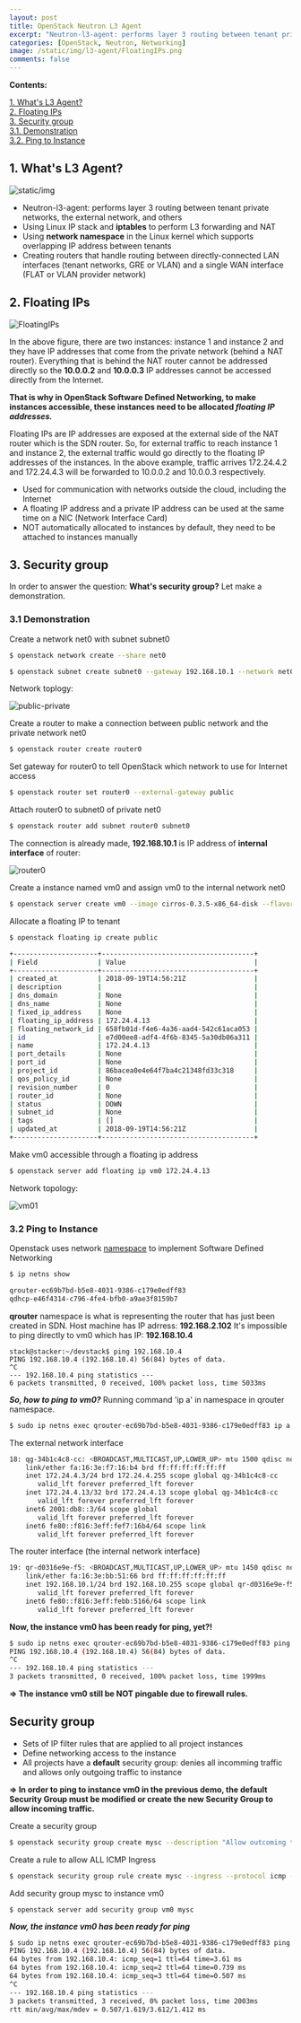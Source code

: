 ```yaml
---
layout: post
title: OpenStack Neutron L3 Agent
excerpt: "Neutron-l3-agent: performs layer 3 routing between tenant private networks, the external network, and others."
categories: [OpenStack, Neutron, Networking]
image: /static/img/l3-agent/FloatingIPs.png
comments: false
---
```


**Contents:**


<!-- MarkdownTOC -->
[1. What's L3 Agent?](#-what-is-l3-agent)  
[2. Floating IPs](#-floating-ips)  
[3. Security group](#-security-group)  
[3.1. Demonstration](#demonstration)  
[3.2. Ping to Instance](#ping-to-instance)   
<!-- /MarkdownTOC -->

<a name="-what-is-l3-agent"><a/>
## 1. What's L3 Agent?

  
![static/img](/static/img/l3-agent/network-traffic-copy.png)  

* Neutron-l3-agent: performs layer 3 routing between tenant private networks, the external network, and others
* Using Linux IP stack and **iptables** to perform L3 forwarding and NAT
* Using **network namespace** in the Linux kernel which supports overlapping IP address between tenants
* Creating routers that handle routing between directly-connected LAN interfaces (tenant networks, GRE or VLAN) and a single WAN interface (FLAT or VLAN provider network)

<a name="-floating-ips"><a/>
## 2. Floating IPs

![FloatingIPs](/static/img/l3-agent/FloatingIPs.png)  

In the above figure, there are two instances: instance 1 and instance 2 and they have IP addresses that come from the private network (behind a NAT router). Everything that is behind the NAT router cannot be addressed directly so the **10.0.0.2** and **10.0.0.3** IP addresses cannot be accessed directly from the Internet.  

**That is why in OpenStack Software Defined Networking, to make instances accessible, these instances need to be allocated *floating IP addresses.***

Floating IPs are IP addresses are exposed at the external side of the NAT router which is the SDN router. So, for external traffic to reach instance 1 and instance 2, the external traffic would go directly to the floating IP addresses of the instances. In the above example, traffic arrives 172.24.4.2 and 172.24.4.3 will be forwarded to 10.0.0.2 and 10.0.0.3 respectively.

* Used for communication with networks outside the cloud, including the Internet
* A floating IP address and a private IP address can be used at the same time on a NIC (Network Interface Card)
* NOT automatically allocated to instances by default, they need to be attached to instances manually


<a name="-security-group"><a/>
## 3. Security group

In order to answer the question: **What's security group?** Let make a demonstration.

<a name="demonstration"><a/>
### 3.1 Demonstration
  
Create a network net0 with subnet subnet0
```bash
$ openstack network create --share net0  

$ openstack subnet create subnet0 --gateway 192.168.10.1 --network net0 --subnet-range 192.168.10.0/24
```
Network toplogy:  

![public-private](/static/img/l3-agent/public-private1.png)


Create a router to make a connection between public network and the private network net0
```bash
$ openstack router create router0
```

Set gateway for router0 to tell OpenStack which network to use for Internet access
```bash
$ openstack router set router0 --external-gateway public
```

Attach router0 to subnet0 of private net0
```bash
$ openstack router add subnet router0 subnet0
```

The connection is already made, **192.168.10.1** is IP address of **internal interface** of router:

![router0](/static/img/l3-agent/attached-router01.png)

Create a instance named vm0 and assign vm0 to the internal network net0
```bash
$ openstack server create vm0 --image cirros-0.3.5-x86_64-disk --flavor m1.tiny --network net0
```

Allocate a floating IP to tenant
```bash
$ openstack floating ip create public

+---------------------+--------------------------------------+
| Field               | Value                                |
+---------------------+--------------------------------------+
| created_at          | 2018-09-19T14:56:21Z                 |
| description         |                                      |
| dns_domain          | None                                 |
| dns_name            | None                                 |
| fixed_ip_address    | None                                 |
| floating_ip_address | 172.24.4.13                          |
| floating_network_id | 658fb01d-f4e6-4a36-aad4-542c61aca053 |
| id                  | e7d00ee8-adf4-4f6b-8345-5a30db06a311 |
| name                | 172.24.4.13                          |
| port_details        | None                                 |
| port_id             | None                                 |
| project_id          | 86bacea0e4e64f7ba4c21348fd33c318     |
| qos_policy_id       | None                                 |
| revision_number     | 0                                    |
| router_id           | None                                 |
| status              | DOWN                                 |
| subnet_id           | None                                 |
| tags                | []                                   |
| updated_at          | 2018-09-19T14:56:21Z                 |
+---------------------+--------------------------------------+
```

Make vm0 accessible through a floating ip address
```bash
$ openstack server add floating ip vm0 172.24.4.13
```

Network topology:

![vm01](/static/img/l3-agent/vm01.png)

<a name="ping-to-instance"><a/>
### 3.2 Ping to Instance

Openstack uses network [namespace](https://truongnh1992.github.io/2018-09-11-network-namespace-in-linux/) to implement Software Defined Networking
```bash
$ ip netns show

qrouter-ec69b7bd-b5e8-4031-9386-c179e0edff83
qdhcp-e46f4314-c796-4fe4-bfb0-a9ae3f8159b7
```
**qrouter** namespace is what is representing the router that has just been created in SDN.
Host machine has IP adrress: **192.168.2.102**
It's impossible to ping directly to vm0 which has IP: **192.168.10.4**
```
stack@stacker:~/devstack$ ping 192.168.10.4
PING 192.168.10.4 (192.168.10.4) 56(84) bytes of data.
^C
--- 192.168.10.4 ping statistics ---
6 packets transmitted, 0 received, 100% packet loss, time 5033ms
```

***So, how to ping to vm0?***
Running command 'ip a' in namespace in qrouter namespace.

```sh
$ sudo ip netns exec qrouter-ec69b7bd-b5e8-4031-9386-c179e0edff83 ip a
```
The external network interface
```sh
18: qg-34b1c4c8-cc: <BROADCAST,MULTICAST,UP,LOWER_UP> mtu 1500 qdisc noqueue state UNKNOWN group default qlen 1
    link/ether fa:16:3e:f7:16:b4 brd ff:ff:ff:ff:ff:ff
    inet 172.24.4.3/24 brd 172.24.4.255 scope global qg-34b1c4c8-cc
       valid_lft forever preferred_lft forever
    inet 172.24.4.13/32 brd 172.24.4.13 scope global qg-34b1c4c8-cc
       valid_lft forever preferred_lft forever
    inet6 2001:db8::3/64 scope global 
       valid_lft forever preferred_lft forever
    inet6 fe80::f816:3eff:fef7:16b4/64 scope link 
       valid_lft forever preferred_lft forever
```

The router interface (the internal network interface)
```sh
19: qr-d0316e9e-f5: <BROADCAST,MULTICAST,UP,LOWER_UP> mtu 1450 qdisc noqueue state UNKNOWN group default qlen 1
    link/ether fa:16:3e:bb:51:66 brd ff:ff:ff:ff:ff:ff
    inet 192.168.10.1/24 brd 192.168.10.255 scope global qr-d0316e9e-f5
       valid_lft forever preferred_lft forever
    inet6 fe80::f816:3eff:febb:5166/64 scope link 
       valid_lft forever preferred_lft forever
```
**Now, the instance vm0 has been ready for ping, yet?!**

```sh
$ sudo ip netns exec qrouter-ec69b7bd-b5e8-4031-9386-c179e0edff83 ping 192.168.10.4
PING 192.168.10.4 (192.168.10.4) 56(84) bytes of data.
^C
--- 192.168.10.4 ping statistics ---
3 packets transmitted, 0 received, 100% packet loss, time 1999ms
```
**=> The instance vm0 still be NOT pingable due to firewall rules.**

## Security group

- Sets of IP filter rules that are applied to all project instances
- Define networking access to the instance
- All projects have a **default** security group: denies all incomming traffic and allows only outgoing traffic to instance

**=> In order to ping to instance vm0 in the previous demo, the default Security Group must be modified or create the new Security Group to allow incoming traffic.**

Create a security group
```sh
$ openstack security group create mysc --description "Allow outcoming traffic"
```
Create a rule to allow ALL ICMP Ingress
```sh
$ openstack security group rule create mysc --ingress --protocol icmp --remote-ip 0.0.0.0/0
```
Add security group mysc to instance vm0
```
$ openstack server add security group vm0 mysc
```
***Now, the instance vm0 has been ready for ping***

```sh
$ sudo ip netns exec qrouter-ec69b7bd-b5e8-4031-9386-c179e0edff83 ping 192.168.10.4
PING 192.168.10.4 (192.168.10.4) 56(84) bytes of data.
64 bytes from 192.168.10.4: icmp_seq=1 ttl=64 time=3.61 ms
64 bytes from 192.168.10.4: icmp_seq=2 ttl=64 time=0.739 ms
64 bytes from 192.168.10.4: icmp_seq=3 ttl=64 time=0.507 ms
^C
--- 192.168.10.4 ping statistics ---
3 packets transmitted, 3 received, 0% packet loss, time 2003ms
rtt min/avg/max/mdev = 0.507/1.619/3.612/1.412 ms
```
